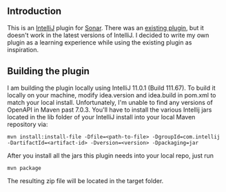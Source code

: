 Introduction
-----------

This is an [IntelliJ] plugin for [Sonar]. There was an [existing plugin], but it doesn't work in the latest versions of IntelliJ. I decided to write my own plugin as a learning experience while using the existing plugin as inspiration.

[IntelliJ]: http://www.jetbrains.com/idea/
[Sonar]: http://www.sonarsource.org/
[existing plugin]: http://docs.codehaus.org/display/SONAR/IntelliJ+IDEA+Plugin


Building the plugin
------------------

I am building the plugin locally using IntelliJ 11.0.1 (Build 111.67). To build it locally on your machine, modify idea.version and idea.build in pom.xml to match your local install. Unfortunately, I'm unable to find any versions of OpenAPI in Maven past 7.0.3. You'll have to install the various Intellij jars located in the lib folder of your IntelliJ install into your local Maven repository via:

    mvn install:install-file -Dfile=<path-to-file> -DgroupId=com.intellij -DartifactId=<artifact-id> -Dversion=<version> -Dpackaging=jar

After you install all the jars this plugin needs into your local repo, just run

    mvn package

The resulting zip file will be located in the target folder.